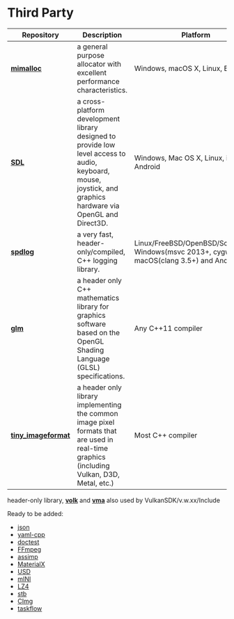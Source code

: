 # Third Party

|Repository|Description|Platform|License|NOTE|
|---|---|---|---|---|
| [**mimalloc**](https://github.com/microsoft/mimalloc)| a general purpose allocator with excellent performance characteristics. | Windows, macOS X, Linux, BSD, etc.| MIT License | static-link|
|[**SDL**](https://github.com/libsdl-org/SDL)| a cross-platform development library designed to provide low level access to audio, keyboard, mouse, joystick, and graphics hardware via OpenGL and Direct3D.|Windows, Mac OS X, Linux, iOS, and Android|| static-link|
| [**spdlog**](https://github.com/gabime/spdlog)| a very fast, header-only/compiled, C++ logging library.| Linux/FreeBSD/OpenBSD/Solaris/AIX, Windows(msvc 2013+, cygwin), macOS(clang 3.5+) and Android.| MIT License |header-only|
|[**glm**](https://github.com/g-truc/glm)| a header only C++ mathematics library for graphics software based on the OpenGL Shading Language (GLSL) specifications. | Any C++11 compiler | MIT License |header-only |
|[**tiny_imageformat**](https://github.com/DeanoC/tiny_imageformat)| a header only library implementing the common image pixel formats that are used in real-time graphics (including Vulkan, D3D, Metal, etc.) | Most C++ compiler | MIT License | header-only |

header-only library, [**volk**](https://github.com/zeux/volk) and [**vma**](https://github.com/GPUOpen-LibrariesAndSDKs/VulkanMemoryAllocator) also used by VulkanSDK/v.w.xx/Include

Ready to be added:
- [json](https://github.com/nlohmann/json)
- [yaml-cpp](https://github.com/jbeder/yaml-cpp)
- [doctest](https://github.com/doctest/doctest)
- [FFmpeg](https://github.com/FFmpeg/FFmpeg)
- [assimp](https://github.com/assimp/assimp)
- [MaterialX](https://github.com/AcademySoftwareFoundation/MaterialX)
- [USD](https://github.com/PixarAnimationStudios/USD)
- [mINI](https://github.com/pulzed/mINI)
- [LZ4](https://github.com/lz4/lz4)
- [stb](https://github.com/nothings/stb)
- [CImg](https://github.com/GreycLab/CImg)
- [taskflow](https://github.com/taskflow/taskflow)
